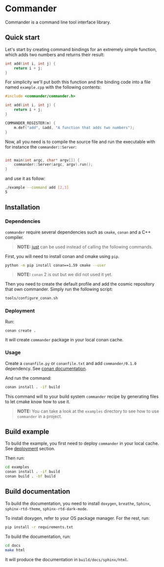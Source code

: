 # Commander

Commander is a command line tool interface library.

## Quick start

Let's start by creating command bindings for an extremely simple function, which
adds two numbers and returns their result:

```c++
int add(int i, int j) {
    return i + j;
}
```

For simplicity we'll put both this function and the binding code into
a file named `example.cpp` with the following contents:

```cpp
#include <commander/commander.h>

int add(int i, int j) {
    return i + j;
}

COMMANDER_REGISTER(m) {
    m.def("add", &add, "A function that adds two numbers");
}
```

Now, all you need is to compile the source file and run the executable with for instance the
`commander::Server`:

```cpp

int main(int argc, char* argv[]) {
    commander::Server(argc, argv).run();
}
```

and use it as follow:

```bash
./example --command add [2,3]
5
```

## Installation

### Dependencies

`commander` require several dependencies such as `cmake`, `conan` and a C++ compiler.

> **NOTE:** [just](https://just.systems/) can be used instead of calling the following commands.

First, you will need to install conan and cmake using `pip`.

```bash
python -m pip install conan==1.59 cmake --user
```

> **NOTE:** `conan` 2 is out but we did not used it yet.

Then you need to create the default profile and add the cosmic repository that own commander. Simply run the following script:

```bash
tools/configure_conan.sh
```

### Deployment

Run:

```bash
conan create .
```

It will create `commander` package in your local conan cache.

### Usage

Create a `conanfile.py` or `conanfile.txt` and add `commander/0.1.0` dependency. See [conan documentation](https://docs.conan.io/en/latest/using_packages.html).

And run the command:

```bash
conan install . -if build
```

This command will to your build system `commander` recipe by generating files to let cmake know how to use it.

> **NOTE:** You can take a look at the `examples` directory to see how to use `commander` in a project.

## Build example

To build the example, you first need to deploy `commander` in your local cache. See [deployment](#deployment) section.

Then run:

```bash
cd examples
conan install . -if build
conan build . -bf build
```

## Build documentation

To build the documentation, you need to install `doxygen`, `breathe`, `Sphinx`, `sphinx-rtd-theme`, `sphinx-rtd-dark-mode`.

To install doxygen, refer to your OS package manager. For the rest, run:

```bash
pip install -r requirements.txt
```

To build the documentation, run:

```bash
cd docs
make html
```

It will produce the documentation in `build/docs/sphinx/html`.
